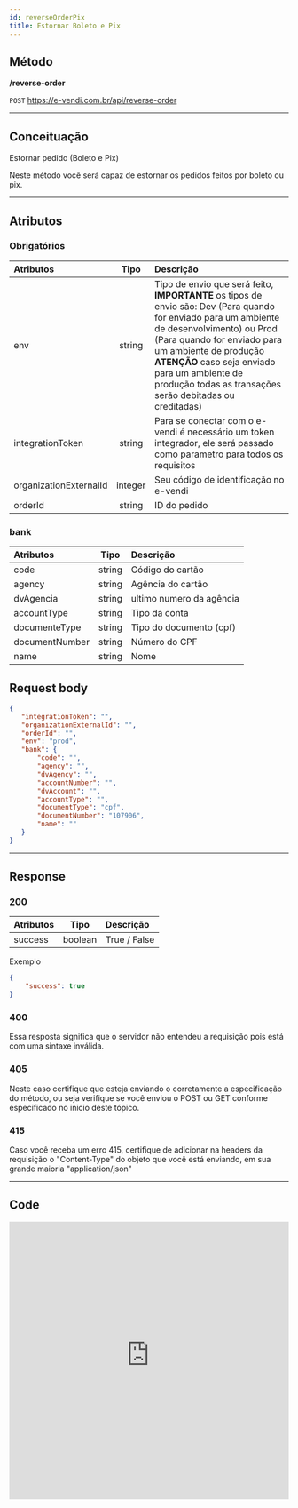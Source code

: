 ```yaml
---
id: reverseOrderPix
title: Estornar Boleto e Pix
---
```


## Método

**/reverse-order**

`POST` https://e-vendi.com.br/api/reverse-order

---

## Conceituação 

Estornar pedido (Boleto e Pix)

Neste método você será capaz de estornar os pedidos feitos por boleto ou pix.

---

## Atributos

### Obrigatórios

| Atributos | Tipo | Descrição |
| :-- | :-: | :-- |
| env | string | Tipo de envio que será feito, **IMPORTANTE** os tipos de envio são: Dev (Para quando for enviado para um ambiente de desenvolvimento) ou Prod (Para quando for enviado para um ambiente de produção **ATENÇÃO** caso seja enviado para um ambiente de produção todas as transações serão debitadas ou creditadas) |
| integrationToken | string | Para se conectar com o e-vendi é necessário um token integrador, ele será passado como parametro para todos os requisitos | 
| organizationExternalId | integer | Seu código de identificação no e-vendi |
| orderId | string | ID do pedido |

### bank

| Atributos | Tipo | Descrição |
| :-- | :-: | :-- |
| code | string | Código do cartão |
| agency | string | Agência do cartão |
| dvAgencia | string | ultimo numero da agência |
| accountType | string | Tipo da conta |
| documenteType | string | Tipo do documento (cpf) |
| documentNumber | string | Número do CPF |
| name | string | Nome |

## Request body

```json
{
   "integrationToken": "", 
   "organizationExternalId": "",
   "orderId": "",
   "env": "prod",
   "bank": {
       "code": "",  
       "agency": "",
       "dvAgency": "",
       "accountNumber": "",
       "dvAccount": "",
       "accountType": "", 
       "documentType": "cpf",
       "documentNumber": "107906",
       "name": ""
   }
}
```

---

## Response

### 200

| Atributos | Tipo | Descrição |
| :-- | :-: | :-- |
| success | boolean | True / False |

Exemplo

```json
{
    "success": true
}
```
### 400 

Essa resposta significa que o servidor não entendeu a requisição pois está com uma sintaxe inválida.

### 405

Neste caso certifique que esteja enviando o corretamente a especificação do método, ou seja verifique se você enviou o POST ou GET conforme especificado no inicio deste tópico.

### 415

Caso você receba um erro 415, certifique de adicionar na headers da requisição o "Content-Type" do objeto que você está enviando, em sua grande maioria "application/json"

---

## Code

<iframe src="https://raw.githubusercontent.com/e-vendi/e-vendi-docs/main/json-examples/reverseOrderPix.json" frameborder="0" scrolling="no" width="100%" height="500px" seamless></iframe>
